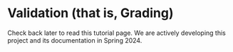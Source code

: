 
# Validation (that is, Grading)

Check back later to read this tutorial page.  We are actively developing this project and its documentation in Spring 2024.

